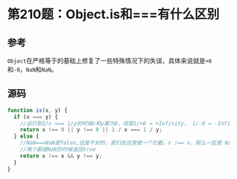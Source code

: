 # 第210题：Object.is和===有什么区别

## 参考

`Object`在严格等于的基础上修复了一些特殊情况下的失误，具体来说就是`+0`和`-0`，`NaN`和`NaN`。

## 源码

```js
function is(x, y) {
  if (x === y) {
    //运行到1/x === 1/y的时候x和y都为0，但是1/+0 = +Infinity， 1/-0 = -Infinity, 是不一样的
    return x !== 0 || y !== 0 || 1 / x === 1 / y;
  } else {
    //NaN===NaN是false,这是不对的，我们在这里做一个拦截，x !== x，那么一定是 NaN, y 同理
    //两个都是NaN的时候返回true
    return x !== x && y !== y;
  }
}

```
